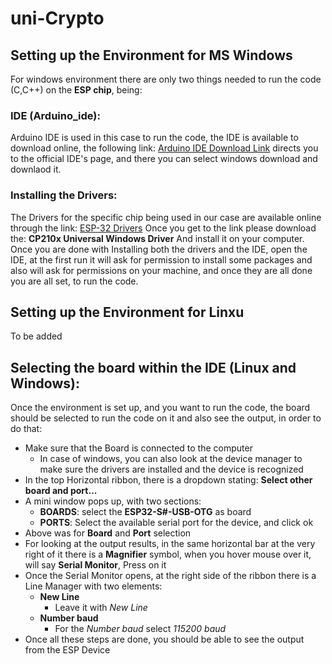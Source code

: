 # uni-Crypto


## Setting up the Environment for MS Windows <br>
For windows environment there are only two things needed to run 
the code (C,C++) on the **ESP chip**, being: <br>
### IDE (Arduino_ide):<br>
Arduino IDE is used in this case to run the code, 
the IDE is available to download online, the following link:
[Arduino IDE Download Link](https://www.arduino.cc/en/software)
directs you to the official IDE's page, and there you can select windows
download and downlaod it. <br>
### Installing the Drivers: <br>
The Drivers for the specific chip being used in our case are available online through the link:
[ESP-32 Drivers](https://www.silabs.com/developers/usb-to-uart-bridge-vcp-drivers?tab=downloads)
Once you get to the link please download the: **CP210x Universal Windows Driver**
And install it on your computer.
Once you are done with Installing both the drivers and the IDE,
open the IDE, at the first run it will ask for permission to install 
some packages and also will ask for permissions on your machine, and once they are all 
done you are all set, to run the code. <br>
## Setting up the Environment for Linxu
To be added
## Selecting the board within the IDE (Linux and Windows):
Once the environment is set up, and you want to run the code, the board should be selected 
to run the code on it and also see the output, in order to do that:<br>
* Make sure that the Board is connected to the computer
    * In case of windows, you can also look at the device manager to make sure the drivers 
    are installed and the device is recognized
* In the top Horizontal ribbon, there is a dropdown stating:
  **Select other board and port...**
* A mini window pops up, with two sections: 
    * **BOARDS**: select the **ESP32-S#-USB-OTG** as board
    * **PORTS**: Select the available serial port for the device, and click ok
* Above was for **Board** and **Port** selection
* For looking at the output results, in the same horizontal bar at the very right of it
there is a **Magnifier** symbol, when you hover mouse over it, will say **Serial Monitor**, 
Press on it
* Once the Serial Monitor opens, at the right side of the ribbon there is a Line Manager with two elements:
    * **New Line**
        * Leave it with *New Line*
    * **Number baud**
        * For the *Number baud* select *115200 baud*
* Once all these steps are done, you should be able to see the output from the ESP Device

